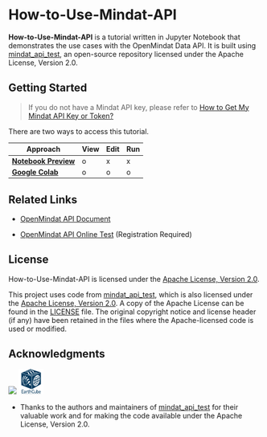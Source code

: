 # How-to-Use-Mindat-API

**How-to-Use-Mindat-API** is a tutorial written in Jupyter Notebook that demonstrates the use cases with the OpenMindat Data API. It is built using [mindat_api_test](https://github.com/jolyonralph/mindat_api_test), an open-source repository licensed under the Apache License, Version 2.0.

## Getting Started

> If you do not have a Mindat API key, please refer to [How to Get My Mindat API Key or Token?](https://www.mindat.org/a/how_to_get_my_mindat_api_key)

There are two ways to access this tutorial.

| Approach          | View | Edit | Run |
|-------------------|----------------|--------|-----|
| [**Notebook Preview**](https://github.com/ChuBL/How-to-Use-Mindat-API/blob/main/How_to_Use_Mindat_API.ipynb)    |       o        |   x    |  x  |
| [**Google Colab**](https://colab.research.google.com/github/ChuBL/How-to-Use-Mindat-API/blob/main/How_to_Use_Mindat_API.ipynb) |       o        |   o    |  o  |

## Related Links

- [OpenMindat API Document](https://api.mindat.org/schema/redoc/)

- [OpenMindat API Online Test](https://api.mindat.org/) (Registration Required)

## License

How-to-Use-Mindat-API is licensed under the [Apache License, Version 2.0](LICENSE).

This project uses code from [mindat_api_test](https://github.com/jolyonralph/mindat_api_test), which is also licensed under the [Apache License, Version 2.0](http://www.apache.org/licenses/LICENSE-2.0). A copy of the Apache License can be found in the [LICENSE](LICENSE) file. The original copyright notice and license header (if any) have been retained in the files where the Apache-licensed code is used or modified.

## Acknowledgments

<img src="./Fig/NSF_Official_logo_High_Res_1200ppi.png"  width="10%">
<img src="./Fig/EarthCube-Newblue-perfect square.png"  width="10%">

- Thanks to the authors and maintainers of [mindat_api_test](https://github.com/jolyonralph/mindat_api_test) for their valuable work and for making the code available under the Apache License, Version 2.0.

